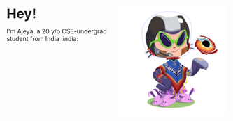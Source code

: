 <style>
    .heading{
        font-size:30px;
        display:inline;
    }
</style>
<p class="heading" align='left'><b>Hey!</b></p>
<img align='right' width="50%" src="./octocat.png"/>
<p>I'm Ajeya, a 20 y/o CSE-undergrad student from India :india: </p>